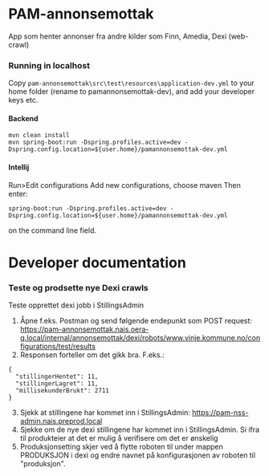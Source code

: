 # PAM-annonsemottak

App som henter annonser fra andre kilder som Finn, Amedia, Dexi (web-crawl)


### Running in localhost

Copy `pam-annonsemottak\src\test\resources\application-dev.yml` to your home folder (rename to pamannonsemottak-dev), and add your developer keys etc. 

#### Backend
```
mvn clean install
mvn spring-boot:run -Dspring.profiles.active=dev -Dspring.config.location=${user.home}/pamannonsemottak-dev.yml
```

#### Intellij
Run>Edit configurations
Add new configurations, choose maven
Then enter:
```
spring-boot:run -Dspring.profiles.active=dev -Dspring.config.location=${user.home}/pamannonsemottak-dev.yml
```
on the command line field. 

# Developer documentation

### Teste og prodsette nye Dexi crawls

Teste opprettet dexi jobb i StillingsAdmin
1.    Åpne f.eks. Postman og send følgende endepunkt som POST request: 
https://pam-annonsemottak.nais.oera-q.local/internal/annonsemottak/dexi/robots/www.vinje.kommune.no/configurations/test/results
2.    Responsen forteller om det gikk bra. F.eks.:
   ```
   {
     "stillingerHentet": 11,
     "stillingerLagret": 11,
     "millisekunderBrukt": 2711
   }
   ```
3.    Sjekk at stillingene har kommet inn i StillingsAdmin: https://pam-nss-admin.nais.preprod.local
4.    Sjekke om de nye dexi stillingene har kommet inn i StillingsAdmin. Si ifra til produkteier at det er mulig å verifisere om det er ønskelig
5.    Produksjonsetting skjer ved å flytte roboten til under mappen PRODUKSJON i dexi og endre navnet på konfigurasjonen av roboten til "produksjon".